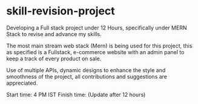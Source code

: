 # skill-revision-project
Developing a Full stack project under 12 Hours, specifically under MERN Stack to revise and advance my skills. 

The most main stream web stack (Mern) is being used for this project, this as specified is a Fullstack, e-commerce website with an admin panel to keep a track of every product on sale. 

Use of multiple APIs, dynamic designs to enhance the style and smoothness of the project, all contributions and suggestions are appreciated. 

Start time: 4 PM IST
Finish time: (Update after 12 hours)
